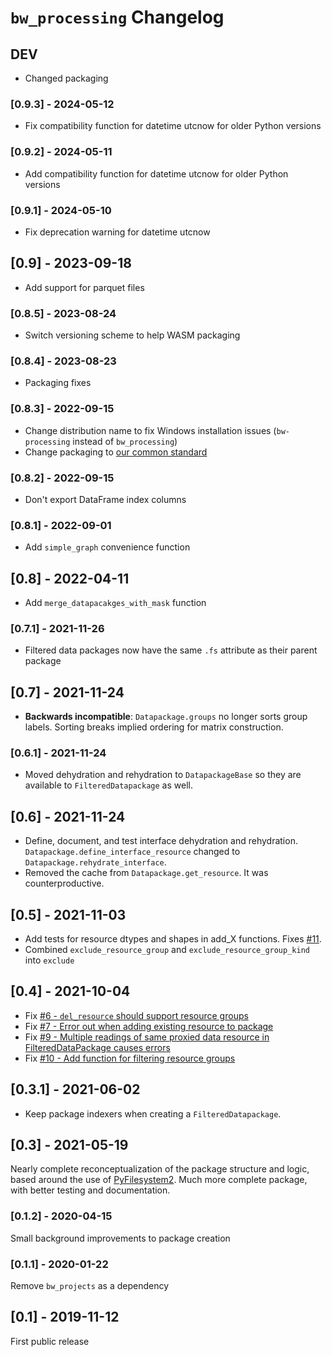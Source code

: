 # `bw_processing` Changelog

## DEV

* Changed packaging

### [0.9.3] - 2024-05-12

* Fix compatibility function for datetime utcnow for older Python versions

### [0.9.2] - 2024-05-11

* Add compatibility function for datetime utcnow for older Python versions

### [0.9.1] - 2024-05-10

* Fix deprecation warning for datetime utcnow

## [0.9] - 2023-09-18

* Add support for parquet files

### [0.8.5] - 2023-08-24

* Switch versioning scheme to help WASM packaging

### [0.8.4] - 2023-08-23

* Packaging fixes

### [0.8.3] - 2022-09-15

* Change distribution name to fix Windows installation issues (`bw-processing` instead of `bw_processing`)
* Change packaging to [our common standard](https://github.com/brightway-lca/cookiecutter-brightwaylib)

### [0.8.2] - 2022-09-15

* Don't export DataFrame index columns

### [0.8.1] - 2022-09-01

* Add `simple_graph` convenience function

## [0.8] - 2022-04-11

* Add `merge_datapacakges_with_mask` function

### [0.7.1] - 2021-11-26

* Filtered data packages now have the same `.fs` attribute as their parent package

## [0.7] - 2021-11-24

* **Backwards incompatible**: `Datapackage.groups` no longer sorts group labels. Sorting breaks implied ordering for matrix construction.

### [0.6.1] - 2021-11-24

* Moved dehydration and rehydration to `DatapackageBase` so they are available to `FilteredDatapackage` as well.

## [0.6] - 2021-11-24

* Define, document, and test interface dehydration and rehydration. `Datapackage.define_interface_resource` changed to `Datapackage.rehydrate_interface`.
* Removed the cache from `Datapackage.get_resource`. It was counterproductive.

## [0.5] - 2021-11-03

* Add tests for resource dtypes and shapes in add_X functions. Fixes [#11](https://github.com/brightway-lca/bw_processing/issues/11).
* Combined  `exclude_resource_group` and `exclude_resource_group_kind` into `exclude`

## [0.4] - 2021-10-04

* Fix [#6 - `del_resource` should support resource groups](https://github.com/brightway-lca/bw_processing/issues/6)
* Fix [#7 - Error out when adding existing resource to package](https://github.com/brightway-lca/bw_processing/issues/7)
* Fix [#9 - Multiple readings of same proxied data resource in FilteredDataPackage causes errors](https://github.com/brightway-lca/bw_processing/issues/9)
* Fix [#10 - Add function for filtering resource groups](https://github.com/brightway-lca/bw_processing/issues/10)

## [0.3.1] - 2021-06-02

* Keep package indexers when creating a `FilteredDatapackage`.

## [0.3] - 2021-05-19

Nearly complete reconceptualization of the package structure and logic, based around the use of [PyFilesystem2](https://docs.pyfilesystem.org/en/latest/). Much more complete package, with better testing and documentation.

### [0.1.2] - 2020-04-15

Small background improvements to package creation

### [0.1.1] - 2020-01-22

Remove `bw_projects` as a dependency

## [0.1] - 2019-11-12

First public release
